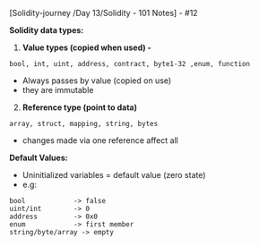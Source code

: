 
[Solidity-journey /Day 13/Solidity - 101 Notes] - #12


**Solidity data types:** 


1. **Value types (copied when used) -** 
```
bool, int, uint, address, contract, byte1-32 ,enum, function
```
- Always passes by value (copied on use)
-  they are immutable 

2. **Reference type (point to data)**
```
array, struct, mapping, string, bytes
```
- changes made via one reference affect all  



**Default Values:** 

- Uninitialized variables = default value (zero state)
- e.g:
```
bool            -> false 
uint/int        -> 0 
address         -> 0x0
enum            -> first member 
string/byte/array -> empty
```
